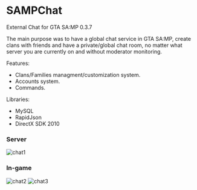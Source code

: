 # SAMPChat
External Chat for GTA SA:MP 0.3.7

The main purpose was to have a global chat service in GTA SA:MP, create clans with friends and have a private/global chat room, 
no matter what server you are currently on and without moderator monitoring.

Features:
- Clans/Families managment/customization system.
- Accounts system.
- Commands.

Libraries:
- MySQL
- RapidJson
- DirectX SDK 2010

### Server ###
![chat1](https://user-images.githubusercontent.com/87533517/158464583-e3e3c1eb-2165-4011-8453-6d3974988b13.png)

### In-game ###
![chat2](https://user-images.githubusercontent.com/87533517/158464648-d3735afe-f2c6-4f5e-b4dd-b779a5d806d9.png)
![chat3](https://user-images.githubusercontent.com/87533517/158465264-db1900a7-633f-41b6-9574-d9e21e2b7d78.png)
